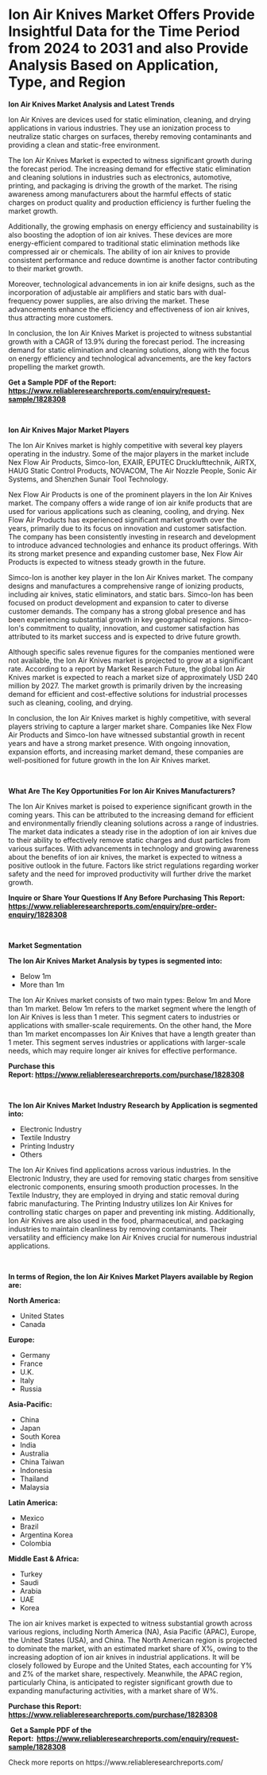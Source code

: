 <p><h1>Ion Air Knives Market Offers Provide Insightful Data for the Time Period from 2024 to 2031 and also Provide Analysis Based on Application, Type, and Region</h1></p><p><strong>Ion Air Knives Market Analysis and Latest Trends</strong></p>
<p><p>Ion Air Knives are devices used for static elimination, cleaning, and drying applications in various industries. They use an ionization process to neutralize static charges on surfaces, thereby removing contaminants and providing a clean and static-free environment.</p><p>The Ion Air Knives Market is expected to witness significant growth during the forecast period. The increasing demand for effective static elimination and cleaning solutions in industries such as electronics, automotive, printing, and packaging is driving the growth of the market. The rising awareness among manufacturers about the harmful effects of static charges on product quality and production efficiency is further fueling the market growth.</p><p>Additionally, the growing emphasis on energy efficiency and sustainability is also boosting the adoption of ion air knives. These devices are more energy-efficient compared to traditional static elimination methods like compressed air or chemicals. The ability of ion air knives to provide consistent performance and reduce downtime is another factor contributing to their market growth.</p><p>Moreover, technological advancements in ion air knife designs, such as the incorporation of adjustable air amplifiers and static bars with dual-frequency power supplies, are also driving the market. These advancements enhance the efficiency and effectiveness of ion air knives, thus attracting more customers.</p><p>In conclusion, the Ion Air Knives Market is projected to witness substantial growth with a CAGR of 13.9% during the forecast period. The increasing demand for static elimination and cleaning solutions, along with the focus on energy efficiency and technological advancements, are the key factors propelling the market growth.</p></p>
<p><strong>Get a Sample PDF of the Report:&nbsp; <a href="https://www.reliableresearchreports.com/enquiry/request-sample/1828308">https://www.reliableresearchreports.com/enquiry/request-sample/1828308</a></strong></p>
<p>&nbsp;</p>
<p><strong>Ion Air Knives Major Market Players</strong></p>
<p><p>The Ion Air Knives market is highly competitive with several key players operating in the industry. Some of the major players in the market include Nex Flow Air Products, Simco-Ion, EXAIR, EPUTEC Drucklufttechnik, AiRTX, HAUG Static Control Products, NOVACOM, The Air Nozzle People, Sonic Air Systems, and Shenzhen Sunair Tool Technology.</p><p>Nex Flow Air Products is one of the prominent players in the Ion Air Knives market. The company offers a wide range of ion air knife products that are used for various applications such as cleaning, cooling, and drying. Nex Flow Air Products has experienced significant market growth over the years, primarily due to its focus on innovation and customer satisfaction. The company has been consistently investing in research and development to introduce advanced technologies and enhance its product offerings. With its strong market presence and expanding customer base, Nex Flow Air Products is expected to witness steady growth in the future.</p><p>Simco-Ion is another key player in the Ion Air Knives market. The company designs and manufactures a comprehensive range of ionizing products, including air knives, static eliminators, and static bars. Simco-Ion has been focused on product development and expansion to cater to diverse customer demands. The company has a strong global presence and has been experiencing substantial growth in key geographical regions. Simco-Ion's commitment to quality, innovation, and customer satisfaction has attributed to its market success and is expected to drive future growth.</p><p>Although specific sales revenue figures for the companies mentioned were not available, the Ion Air Knives market is projected to grow at a significant rate. According to a report by Market Research Future, the global Ion Air Knives market is expected to reach a market size of approximately USD 240 million by 2027. The market growth is primarily driven by the increasing demand for efficient and cost-effective solutions for industrial processes such as cleaning, cooling, and drying.</p><p>In conclusion, the Ion Air Knives market is highly competitive, with several players striving to capture a larger market share. Companies like Nex Flow Air Products and Simco-Ion have witnessed substantial growth in recent years and have a strong market presence. With ongoing innovation, expansion efforts, and increasing market demand, these companies are well-positioned for future growth in the Ion Air Knives market.</p></p>
<p>&nbsp;</p>
<p><strong>What Are The Key Opportunities For Ion Air Knives Manufacturers?</strong></p>
<p><p>The Ion Air Knives market is poised to experience significant growth in the coming years. This can be attributed to the increasing demand for efficient and environmentally friendly cleaning solutions across a range of industries. The market data indicates a steady rise in the adoption of ion air knives due to their ability to effectively remove static charges and dust particles from various surfaces. With advancements in technology and growing awareness about the benefits of ion air knives, the market is expected to witness a positive outlook in the future. Factors like strict regulations regarding worker safety and the need for improved productivity will further drive the market growth.</p></p>
<p><strong>Inquire or Share Your Questions If Any Before Purchasing This Report: <a href="https://www.reliableresearchreports.com/enquiry/pre-order-enquiry/1828308">https://www.reliableresearchreports.com/enquiry/pre-order-enquiry/1828308</a></strong></p>
<p>&nbsp;</p>
<p><strong>Market Segmentation</strong></p>
<p><strong>The Ion Air Knives Market Analysis by types is segmented into:</strong></p>
<p><ul><li>Below 1m</li><li>More than 1m</li></ul></p>
<p><p>The Ion Air Knives market consists of two main types: Below 1m and More than 1m market. Below 1m refers to the market segment where the length of Ion Air Knives is less than 1 meter. This segment caters to industries or applications with smaller-scale requirements. On the other hand, the More than 1m market encompasses Ion Air Knives that have a length greater than 1 meter. This segment serves industries or applications with larger-scale needs, which may require longer air knives for effective performance.</p></p>
<p><strong>Purchase this Report:&nbsp;<a href="https://www.reliableresearchreports.com/purchase/1828308">https://www.reliableresearchreports.com/purchase/1828308</a></strong></p>
<p>&nbsp;</p>
<p><strong>The Ion Air Knives Market Industry Research by Application is segmented into:</strong></p>
<p><ul><li>Electronic Industry</li><li>Textile Industry</li><li>Printing Industry</li><li>Others</li></ul></p>
<p><p>The Ion Air Knives find applications across various industries. In the Electronic Industry, they are used for removing static charges from sensitive electronic components, ensuring smooth production processes. In the Textile Industry, they are employed in drying and static removal during fabric manufacturing. The Printing Industry utilizes Ion Air Knives for controlling static charges on paper and preventing ink misting. Additionally, Ion Air Knives are also used in the food, pharmaceutical, and packaging industries to maintain cleanliness by removing contaminants. Their versatility and efficiency make Ion Air Knives crucial for numerous industrial applications.</p></p>
<p>&nbsp;</p>
<p><strong>In terms of Region, the Ion Air Knives Market Players available by Region are:</strong></p>
<p>
    <p> <strong> North America: </strong>
        <ul>
            <li>United States</li>
            <li>Canada</li>
        </ul>
        </p> 
    <p> <strong> Europe: </strong>
        <ul>
            <li>Germany</li>
            <li>France</li>
            <li>U.K.</li>
            <li>Italy</li>
            <li>Russia</li>
        </ul>
        </p> 
    <p> <strong> Asia-Pacific: </strong>
        <ul>
            <li>China</li>
            <li>Japan</li>
            <li>South Korea</li>
            <li>India</li>
            <li>Australia</li>
            <li>China Taiwan</li>
            <li>Indonesia</li>
            <li>Thailand</li>
            <li>Malaysia</li>
        </ul>
        </p> 
    <p> <strong> Latin America: </strong>
        <ul>
            <li>Mexico</li>
            <li>Brazil</li>
            <li>Argentina Korea</li>
            <li>Colombia</li>
        </ul>
        </p> 
    <p> <strong> Middle East & Africa: </strong>
        <ul>
            <li>Turkey</li>
            <li>Saudi</li>
            <li>Arabia</li>
            <li>UAE</li>
            <li>Korea</li>
        </ul>
    </p>
    </p>
<p><p>The ion air knives market is expected to witness substantial growth across various regions, including North America (NA), Asia Pacific (APAC), Europe, the United States (USA), and China. The North American region is projected to dominate the market, with an estimated market share of X%, owing to the increasing adoption of ion air knives in industrial applications. It will be closely followed by Europe and the United States, each accounting for Y% and Z% of the market share, respectively. Meanwhile, the APAC region, particularly China, is anticipated to register significant growth due to expanding manufacturing activities, with a market share of W%.</p></p>
<p><strong>Purchase this Report: <a href="https://www.reliableresearchreports.com/purchase/1828308">https://www.reliableresearchreports.com/purchase/1828308</a></strong></p>
<p>&nbsp;<strong>Get a Sample PDF of the Report:&nbsp;&nbsp;<a href="https://www.reliableresearchreports.com/enquiry/request-sample/1828308">https://www.reliableresearchreports.com/enquiry/request-sample/1828308</a></strong></p>
<p><strong></strong></p>
<p>Check more reports on https://www.reliableresearchreports.com/</p>